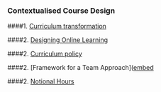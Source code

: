 ### Contextualised Course Design

####1. [Curriculum transformation]([embed]https://github.com/oereduvators/AI/blob/e84d5514042d593f0d7714fbeac34ed3663f7b34/Standards%20Based%20framework%20for%20integrating%20curriculum%20transformation%20in%20modules%20and%20programmes.pdf[/embed])

####2. [Designing Online Learning]([embed]https://github.com/oereduvators/AI/blob/e84d5514042d593f0d7714fbeac34ed3663f7b34/Guidelines%20for%20designing%20online%20learning%20materials.pdf[/embed])

####2. [Curriculum policy]([embed]https://github.com/oereduvators/AI/blob/e84d5514042d593f0d7714fbeac34ed3663f7b34/Revised%20Curriculum%20Policy.pdf[/embed])

####2. [Framework for a Team Approach]([embed](https://github.com/oereduvators/AI/blob/e84d5514042d593f0d7714fbeac34ed3663f7b34/Revised%20FTA%20STLCEC%20Approved%20Feb2023.pdf[/embed])

####2. [Notional Hours]([embed]https://github.com/oereduvators/AI/blob/e84d5514042d593f0d7714fbeac34ed3663f7b34/DETERMINING%20STUDENT%20WORKLOAD.pdf[/embed])

